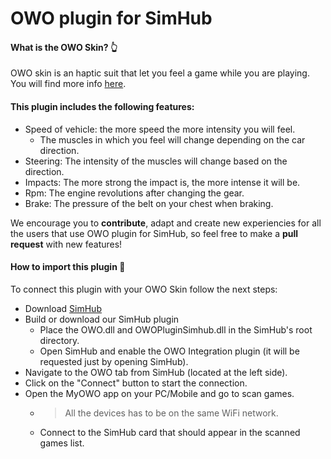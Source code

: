 # OWO plugin for SimHub
#### What is the OWO Skin? 👆
OWO skin is an haptic suit that let you feel a game while you are playing.
You will find more info [here](https://owogame.com/).
#### This plugin includes the following **features**:
- Speed of vehicle: the more speed the more intensity you will feel.
  - The muscles in which you feel will change depending on the car direction.
- Steering: The intensity of the muscles will change based on the direction.
- Impacts: The more strong the impact is, the more intense it will be.
- Rpm: The engine revolutions after changing the gear.
- Brake: The pressure of the belt on your chest when braking.

We encourage you to **contribute**, adapt and create
new experiencies for all the users that use OWO plugin
for SimHub, so feel free to make a **pull request** with new features!

#### How to import this plugin 📲
To connect this plugin with your OWO Skin follow the next steps:
- Download [SimHub](https://www.simhubdash.com/)
- Build or download our SimHub plugin
    - Place the OWO.dll and OWOPluginSimhub.dll in the SimHub's root directory.
    - Open SimHub and enable the OWO Integration plugin (it will be requested just by opening SimHub).
- Navigate to the OWO tab from SimHub (located at the left side).
- Click on the "Connect" button to start the connection.
- Open the MyOWO app on your PC/Mobile and go to scan games.
    - > All the devices has to be on the same WiFi network.
    - Connect to the SimHub card that should appear in the scanned games list.